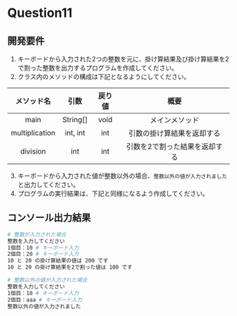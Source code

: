 # Question11

## 開発要件
1. キーボードから入力された2つの整数を元に、掛け算結果及び掛け算結果を2で割った整数を出力するプログラムを作成してください。
2. クラス内のメソッドの構成は下記となるようにしてください。

|メソッド名|引数|戻り値|概要|
|:---:|:---:|:---:|:---:|
|main|String[]|void|メインメソッド|
|multiplication|int, int|int|引数の掛け算結果を返却する|
|division|int|int|引数を2で割った結果を返却する|
3. キーボードから入力された値が整数以外の場合、```整数以外の値が入力されました```と出力してください。
4. プログラムの実行結果は、下記と同様になるよう作成してください。

## コンソール出力結果
```bash
# 整数が入力された場合
整数を入力してください
1個目：10 # キーボード入力
2個目：20 # キーボード入力
10 と 20 の掛け算結果の値は 200 です
10 と 20 の掛け算結果を2で割った値は 100 です

# 整数以外の値が入力された場合
整数を入力してください
1個目：10 # キーボード入力
2個目：aaa # キーボード入力
整数以外の値が入力されました
```
